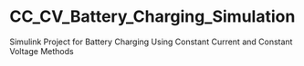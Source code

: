 # CC_CV_Battery_Charging_Simulation
Simulink Project for Battery Charging Using Constant Current and Constant Voltage Methods
